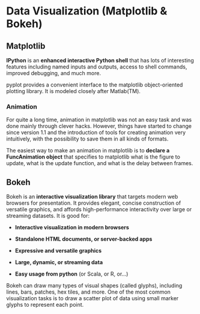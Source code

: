 # Data Visualization (Matplotlib & Bokeh)

## Matplotlib

**IPython** is an **enhanced interactive Python shell** that has lots of interesting features including named inputs and outputs, access to shell commands, improved debugging, and much more.

pyplot provides a convenient interface to the matplotlib object-oriented plotting library. It is modeled closely after Matlab(TM).

### **Animation**

For quite a long time, animation in matplotlib was not an easy task and was done mainly through clever hacks. However, things have started to change since version 1.1 and the introduction of tools for creating animation very intuitively, with the possibility to save them in all kinds of formats.

The easiest way to make an animation in matplotlib is to **declare a FuncAnimation object** that specifies to matplotlib what is the figure to update, what is the update function, and what is the delay between frames.

## Bokeh

Bokeh is an **interactive visualization library** that targets modern web browsers for presentation. It provides elegant, concise construction of versatile graphics, and affords high-performance interactivity over large or streaming datasets. It is good for:

- **Interactive visualization in modern browsers**

- **Standalone HTML documents, or server-backed apps**

- **Expressive and versatile graphics**

- **Large, dynamic, or streaming data**

- **Easy usage from python** (or Scala, or R, or...)

Bokeh can draw many types of visual shapes (called glyphs), including lines, bars, patches, hex tiles, and more. One of the most common visualization tasks is to draw a scatter plot of data using small marker glyphs to represent each point.
